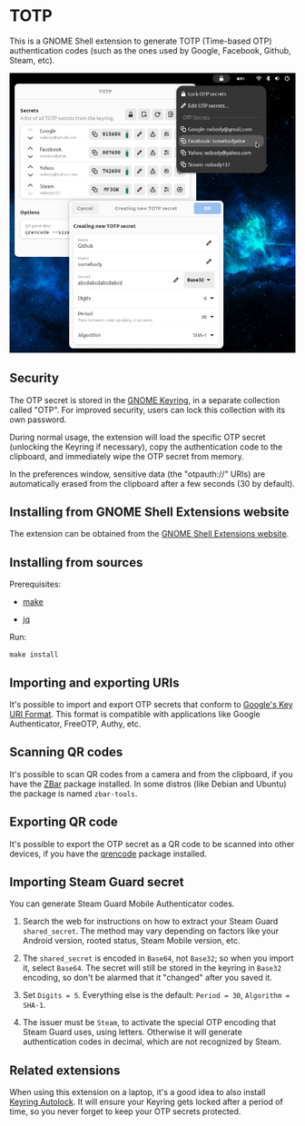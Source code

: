 TOTP
====

This is a GNOME Shell extension to generate TOTP (Time-based OTP) authentication codes
(such as the ones used by Google, Facebook, Github, Steam, etc).

![screenshot](screenshot.png)


Security
--------

The OTP secret is stored in the [GNOME
Keyring](https://wiki.gnome.org/Projects/GnomeKeyring), in a separate collection called
"OTP". For improved security, users can lock this collection with its own password.

During normal usage, the extension will load the specific OTP secret (unlocking the
Keyring if necessary), copy the authentication code to the clipboard, and immediately wipe
the OTP secret from memory.

In the preferences window, sensitive data (the "otpauth://" URIs) are automatically
erased from the clipboard after a few seconds (30 by default).


Installing from GNOME Shell Extensions website
----------------------------------------------

The extension can be obtained from the [GNOME Shell Extensions
website](https://extensions.gnome.org/extension/6793/totp/).


Installing from sources
-----------------------

Prerequisites:

  - [make](https://www.gnu.org/software/make/)

  - [jq](https://stedolan.github.io/jq/)

Run:

    make install


Importing and exporting URIs
----------------------------

It's possible to import and export OTP secrets that conform to [Google's Key URI
Format](https://github.com/google/google-authenticator/wiki/Key-Uri-Format). This format
is compatible with applications like Google Authenticator, FreeOTP, Authy, etc.


Scanning QR codes
-----------------

It's possible to scan QR codes from a camera and from the clipboard, if you have the
[ZBar](https://zbar.sourceforge.net/) package installed. In some distros (like Debian and
Ubuntu) the package is named `zbar-tools`.


Exporting QR code
-----------------

It's possible to export the OTP secret as a QR code to be scanned into other devices, if
you have the [qrencode](https://fukuchi.org/works/qrencode/) package installed.


Importing Steam Guard secret
----------------------------

You can generate Steam Guard Mobile Authenticator codes.

  1. Search the web for instructions on how to extract your Steam Guard
     `shared_secret`. The method may vary depending on factors like your Android version,
     rooted status, Steam Mobile version, etc.

  2. The `shared_secret` is encoded in `Base64`, not `Base32`; so when you import it,
     select `Base64`. The secret will still be stored in the keyring in `Base32` encoding,
     so don't be alarmed that it "changed" after you saved it.

  3. Set `Digits = 5`. Everything else is the default: `Period = 30`, `Algorithm = SHA-1`.

  4. The issuer must be `Steam`, to activate the special OTP encoding that Steam Guard
     uses, using letters. Otherwise it will generate authentication codes in decimal,
     which are not recognized by Steam.


Related extensions
------------------

When using this extension on a laptop, it's a good idea to also install [Keyring
Autolock](https://extensions.gnome.org/extension/6846/keyring-autolock/). It will ensure
your Keyring gets locked after a period of time, so you never forget to keep your OTP
secrets protected.

